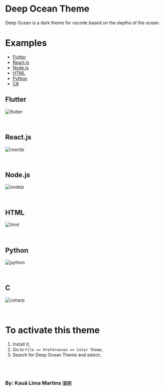 # Deep Ocean Theme

Deep Ocean is a dark theme for vscode based on the depths of the ocean.

# Examples

-   [Flutter](##Flutter)
-   [React.js](##React.js)
-   [Node.js](##Node.js)
-   [HTML](##HTML)
-   [Python](##Python)
-   [C#](##C#)

## Flutter

![flutter](https://i.pinimg.com/originals/3f/c7/bf/3fc7bf65155c0804ad3c29ae85e2b1da.png)

<br />

## React.js

![reactjs](https://i.pinimg.com/originals/53/67/70/536770e496830a7c40b4eab187d6199a.png)

<br />

## Node.js

![nodejs](https://i.pinimg.com/originals/84/23/5f/84235f05ab6c5964e93df600f959577f.png)

<br />

## HTML

![html](https://i.pinimg.com/originals/80/55/21/8055213c59b2c760ad19e5f53cc44073.png)

<br />

## Python

![python](https://i.pinimg.com/originals/c6/0b/ec/c60beceede0b35bcb595052ea4cfb3d8.png)

<br />

## C

![csharp](https://i.pinimg.com/originals/cf/67/d4/cf67d4d67e7461b5e7a8a1d3e7fe4488.png)

<br />

# To activate this theme

1. Install it;
2. Go to `File => Preferences => Color Theme`;
3. Search for Deep Ocean Theme and select;

<br />
<br />

### By: Kauã Lima Martins 🇧🇷

